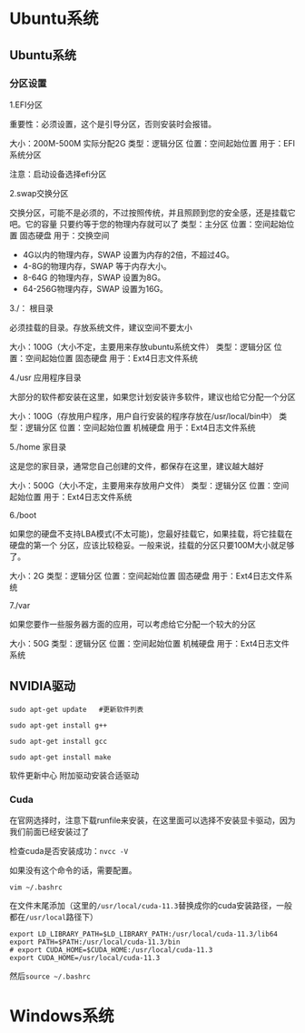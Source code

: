 # Ubuntu系统

## Ubuntu系统

### 分区设置

1.EFI分区

重要性：必须设置，这个是引导分区，否则安装时会报错。

大小：200M-500M 实际分配2G
类型：逻辑分区
位置：空间起始位置
用于：EFI系统分区

注意：启动设备选择efi分区



2.swap交换分区

交换分区，可能不是必须的，不过按照传统，并且照顾到您的安全感，还是挂载它吧。它的容量 只要约等于您的物理内存就可以了
类型：主分区
位置：空间起始位置 固态硬盘
用于：交换空间

- 4G以内的物理内存，SWAP 设置为内存的2倍，不超过4G。
- 4-8G的物理内存，SWAP 等于内存大小。
- 8-64G 的物理内存，SWAP 设置为8G。
- 64-256G物理内存，SWAP 设置为16G。



3./： 根目录

必须挂载的目录。存放系统文件，建议空间不要太小

大小：100G（大小不定，主要用来存放ubuntu系统文件）
类型：逻辑分区
位置：空间起始位置 固态硬盘
用于：Ext4日志文件系统



4./usr 应用程序目录

大部分的软件都安装在这里，如果您计划安装许多软件，建议也给它分配一个分区

大小：100G（存放用户程序，用户自行安装的程序存放在/usr/local/bin中）
类型：逻辑分区
位置：空间起始位置 机械硬盘
用于：Ext4日志文件系统



5./home 家目录

这是您的家目录，通常您自己创建的文件，都保存在这里，建议越大越好

大小：500G（大小不定，主要用来存放用户文件）
类型：逻辑分区
位置：空间起始位置
用于：Ext4日志文件系统



6./boot

如果您的硬盘不支持LBA模式(不太可能)，您最好挂载它，如果挂载，将它挂载在硬盘的第一个 分区，应该比较稳妥。一般来说，挂载的分区只要100M大小就足够了。

大小：2G
类型：逻辑分区
位置：空间起始位置 固态硬盘
用于：Ext4日志文件系统



7./var

如果您要作一些服务器方面的应用，可以考虑给它分配一个较大的分区

大小：50G
类型：逻辑分区
位置：空间起始位置 机械硬盘
用于：Ext4日志文件系统







## NVIDIA驱动

```shell
sudo apt-get update   #更新软件列表
 
sudo apt-get install g++
 
sudo apt-get install gcc
 
sudo apt-get install make
```



软件更新中心 附加驱动安装合适驱动



### Cuda

在官网选择时，注意下载runfile来安装，在这里面可以选择不安装显卡驱动，因为我们前面已经安装过了



检查cuda是否安装成功：`nvcc -V`

如果没有这个命令的话，需要配置。

```
vim ~/.bashrc
```

在文件末尾添加（这里的`/usr/local/cuda-11.3`替换成你的cuda安装路径，一般都在`/usr/local`路径下）

```text
export LD_LIBRARY_PATH=$LD_LIBRARY_PATH:/usr/local/cuda-11.3/lib64
export PATH=$PATH:/usr/local/cuda-11.3/bin
# export CUDA_HOME=$CUDA_HOME:/usr/local/cuda-11.3
export CUDA_HOME=/usr/local/cuda-11.3
```

然后`source ~/.bashrc`







# Windows系统